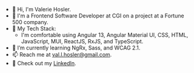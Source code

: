 - 👋 Hi, I'm Valerie Hosler.
- :school: I'm a Frontend Software Developer at CGI on a project at a Fortune 500 company.
- :toolbox: My Tech Stack:
  - I'm comfortable using Angular 13, Angular Material UI, CSS, HTML, JavaScript, MUI, ReactJS, RxJS, and TypeScript. 
- 🌱 I’m currently learning NgRx, Sass, and WCAG 2.1.
- 📫 Reach me at val.l.hosler@gmail.com.
- :briefcase: Check out my [LinkedIn](https://linkedin.com/in/valhos/).
